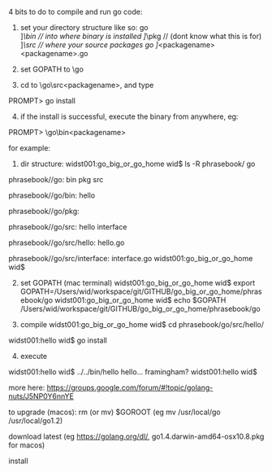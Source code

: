 4 bits to do to compile and run go code:

1) set your directory structure like so:
  <basedir> go\
	    ]_\bin	// into where binary is installed
	    ]_\pkg	// (dont know what this is for)
	    ]_\src	// where your source packages go
	       ]_\<packagename>\<packagename>.go

2) set GOPATH to <basedir>\go

3) cd to <basedir>\go\src\<packagename>, and type

 PROMPT> go install

4) if the install is successful, execute the binary from anywhere, eg:

 PROMPT> <basedir>\go\bin\<packagename>


for example:
1. dir structure:
widst001:go_big_or_go_home wid$ ls -R phrasebook/
go

phrasebook//go:
bin	pkg	src

phrasebook//go/bin:
hello

phrasebook//go/pkg:

phrasebook//go/src:
hello		interface

phrasebook//go/src/hello:
hello.go

phrasebook//go/src/interface:
interface.go
widst001:go_big_or_go_home wid$ 


2. set GOPATH (mac terminal)
widst001:go_big_or_go_home wid$ export GOPATH=/Users/wid/workspace/git/GITHUB/go_big_or_go_home/phrasebook/go
widst001:go_big_or_go_home wid$ echo $GOPATH
/Users/wid/workspace/git/GITHUB/go_big_or_go_home/phrasebook/go


3. compile
widst001:go_big_or_go_home wid$ cd phrasebook/go/src/hello/

widst001:hello wid$ go install

4. execute

widst001:hello wid$ ../../bin/hello 
hello... framingham?
widst001:hello wid$ 


more here:
https://groups.google.com/forum/#!topic/golang-nuts/J5NP0Y6nnYE

to upgrade (macos):
rm (or mv) $GOROOT (eg mv /usr/local/go /usr/local/go1.2)

download latest (eg https://golang.org/dl/, go1.4.darwin-amd64-osx10.8.pkg for macos)

install

